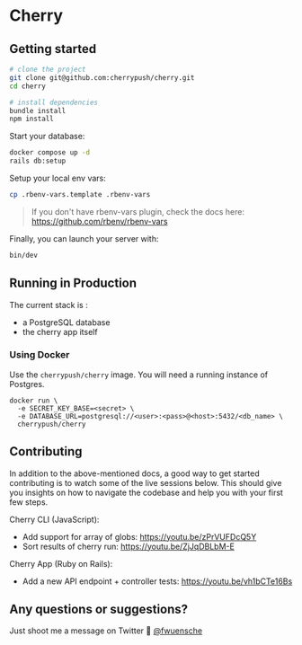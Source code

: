 # Cherry

## Getting started

```sh
# clone the project
git clone git@github.com:cherrypush/cherry.git
cd cherry

# install dependencies
bundle install
npm install
```

Start your database:

```bash
docker compose up -d
rails db:setup
```

Setup your local env vars:

```bash
cp .rbenv-vars.template .rbenv-vars
```

> If you don't have rbenv-vars plugin, check the docs here: https://github.com/rbenv/rbenv-vars

Finally, you can launch your server with:

```sh
bin/dev
```

## Running in Production

The current stack is :

- a PostgreSQL database
- the cherry app itself

### Using Docker

Use the `cherrypush/cherry` image. You will need a running instance of Postgres.

```
docker run \
  -e SECRET_KEY_BASE=<secret> \
  -e DATABASE_URL=postgresql://<user>:<pass>@<host>:5432/<db_name> \
  cherrypush/cherry
```

## Contributing

In addition to the above-mentioned docs, a good way to get started contributing is to watch some of the live sessions
below. This should give you insights on how to navigate the codebase and help you with your first few steps.

Cherry CLI (JavaScript):

- Add support for array of globs: https://youtu.be/zPrVUFDcQ5Y
- Sort results of cherry run: https://youtu.be/ZjJqDBLbM-E

Cherry App (Ruby on Rails):

- Add a new API endpoint + controller tests: https://youtu.be/vh1bCTe16Bs

## Any questions or suggestions?

Just shoot me a message on Twitter 🐥 [@fwuensche](https://twitter.com/intent/user?screen_name=fwuensche)
